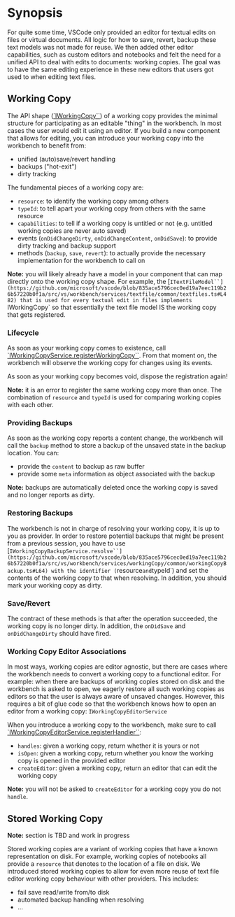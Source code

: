 # Synopsis

For quite some time, VSCode only provided an editor for textual edits on files
or virtual documents. All logic for how to save, revert, backup these text
models was not made for reuse. We then added other editor capabilities, such as
custom editors and notebooks and felt the need for a unified API to deal with
edits to documents: working copies. The goal was to have the same editing
experience in these new editors that users got used to when editing text files.

## Working Copy

The API shape
([`IWorkingCopy``](https://github.com/microsoft/vscode/blob/835ace5796cec0ed19a7eec119b26b57220b0f1a/src/vs/workbench/services/workingCopy/common/workingCopy.ts#L120))
of a working copy provides the minimal structure for participating as an
editable "thing" in the workbench. In most cases the user would edit it using an
editor. If you build a new component that allows for editing, you can introduce
your working copy into the workbench to benefit from:

-   unified (auto)save/revert handling
-   backups ("hot-exit")
-   dirty tracking

The fundamental pieces of a working copy are:

-   `resource`: to identify the working copy among others
-   `typeId`: to tell apart your working copy from others with the same resource
-   `capabilities`: to tell if a working copy is untitled or not (e.g. untitled
    working copies are never auto saved)
-   events (`onDidChangeDirty`, `onDidChangeContent`, `onDidSave`): to provide
    dirty tracking and backup support
-   methods (`backup`, `save`, `revert`): to actually provide the necessary
    implementation for the workbench to call on

**Note:** you will likely already have a model in your component that can map
directly onto the working copy shape. For example, the
[`ITextFileModel``](https://github.com/microsoft/vscode/blob/835ace5796cec0ed19a7eec119b26b57220b0f1a/src/vs/workbench/services/textfile/common/textfiles.ts#L482)
that is used for every textual edit in files implements `IWorkingCopy` so that
essentially the text file model IS the working copy that gets registered.

### Lifecycle

As soon as your working copy comes to existence, call
[`IWorkingCopyService.registerWorkingCopy``](https://github.com/microsoft/vscode/blob/835ace5796cec0ed19a7eec119b26b57220b0f1a/src/vs/workbench/services/workingCopy/common/workingCopyService.ts#L104).
From that moment on, the workbench will observe the working copy for changes
using its events.

As soon as your working copy becomes void, dispose the registration again!

**Note:** it is an error to register the same working copy more than once. The
combination of `resource` and `typeId` is used for comparing working copies with
each other.

### Providing Backups

As soon as the working copy reports a content change, the workbench will call
the `backup` method to store a backup of the unsaved state in the backup
location. You can:

-   provide the `content` to backup as raw buffer
-   provide some `meta` information as object associated with the backup

**Note:** backups are automatically deleted once the working copy is saved and
no longer reports as dirty.

### Restoring Backups

The workbench is not in charge of resolving your working copy, it is up to you
as provider. In order to restore potential backups that might be present from a
previous session, you have to use
[`IWorkingCopyBackupService.resolve``](https://github.com/microsoft/vscode/blob/835ace5796cec0ed19a7eec119b26b57220b0f1a/src/vs/workbench/services/workingCopy/common/workingCopyBackup.ts#L64)
with the identifier (`resource` and `typeId`) and set the contents of the
working copy to that when resolving. In addition, you should mark your working
copy as dirty.

### Save/Revert

The contract of these methods is that after the operation succeeded, the working
copy is no longer dirty. In addition, the `onDidSave` and `onDidChangeDirty`
should have fired.

### Working Copy Editor Associations

In most ways, working copies are editor agnostic, but there are cases where the
workbench needs to convert a working copy to a functional editor. For example:
when there are backups of working copies stored on disk and the workbench is
asked to open, we eagerly restore all such working copies as editors so that the
user is always aware of unsaved changes. However, this requires a bit of glue
code so that the workbench knows how to open an editor from a working copy:
`IWorkingCopyEditorService`

When you introduce a working copy to the workbench, make sure to call
[`IWorkingCopyEditorService.registerHandler``](https://github.com/microsoft/vscode/blob/835ace5796cec0ed19a7eec119b26b57220b0f1a/src/vs/workbench/services/workingCopy/common/workingCopyEditorService.ts#L48):

-   `handles`: given a working copy, return whether it is yours or not
-   `isOpen`: given a working copy, return whether you know the working copy is
    opened in the provided editor
-   `createEditor`: given a working copy, return an editor that can edit the
    working copy

**Note:** you will not be asked to `createEditor` for a working copy you do not
`handle`.

## Stored Working Copy

**Note:** section is TBD and work in progress

Stored working copies are a variant of working copies that have a known
representation on disk. For example, working copies of notebooks all provide a
`resource` that denotes to the location of a file on disk. We introduced stored
working copies to allow for even more reuse of text file editor working copy
behaviour with other providers. This includes:

-   fail save read/write from/to disk
-   automated backup handling when resolving
-   ...
